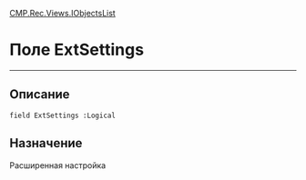 ﻿---
Link: CMP.Rec.Views.IObjectsList.@ExtSettings
---

<!---  Навигация
[Имя проекта](#) :
-->
[CMP.Rec.Views.IObjectsList](Default)

# Поле ExtSettings
---

## Описание

    field ExtSettings :Logical

<!--
## Аргументы{#Args}

### Аргумент1

Описание аргумента 1
-->

## Назначение

Расширенная настройка

<!--
## Пример

    ExtSettings...
-->

